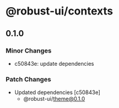 # @robust-ui/contexts

## 0.1.0

### Minor Changes

- c50843e: update dependencies

### Patch Changes

- Updated dependencies [c50843e]
  - @robust-ui/theme@0.1.0
